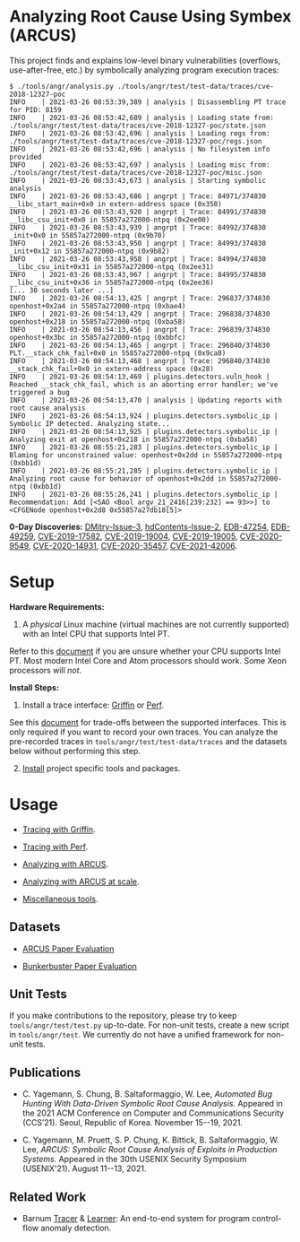Analyzing Root Cause Using Symbex (ARCUS)
=========================================

This project finds and explains low-level binary vulnerabilities (overflows, use-after-free,
etc.) by symbolically analyzing program execution traces:

```text
$ ./tools/angr/analysis.py ./tools/angr/test/test-data/traces/cve-2018-12327-poc
INFO    | 2021-03-26 08:53:39,389 | analysis | Disassembling PT trace for PID: 8159
INFO    | 2021-03-26 08:53:42,689 | analysis | Loading state from: ./tools/angr/test/test-data/traces/cve-2018-12327-poc/state.json
INFO    | 2021-03-26 08:53:42,696 | analysis | Loading regs from: ./tools/angr/test/test-data/traces/cve-2018-12327-poc/regs.json
INFO    | 2021-03-26 08:53:42,696 | analysis | No filesystem info provided
INFO    | 2021-03-26 08:53:42,697 | analysis | Loading misc from: ./tools/angr/test/test-data/traces/cve-2018-12327-poc/misc.json
INFO    | 2021-03-26 08:53:43,673 | analysis | Starting symbolic analysis
INFO    | 2021-03-26 08:53:43,686 | angrpt | Trace: 84971/374830 __libc_start_main+0x0 in extern-address space (0x358)
INFO    | 2021-03-26 08:53:43,920 | angrpt | Trace: 84991/374830 __libc_csu_init+0x0 in 55857a272000-ntpq (0x2ee00)
INFO    | 2021-03-26 08:53:43,939 | angrpt | Trace: 84992/374830 _init+0x0 in 55857a272000-ntpq (0x9b70)
INFO    | 2021-03-26 08:53:43,950 | angrpt | Trace: 84993/374830 _init+0x12 in 55857a272000-ntpq (0x9b82)
INFO    | 2021-03-26 08:53:43,958 | angrpt | Trace: 84994/374830 __libc_csu_init+0x31 in 55857a272000-ntpq (0x2ee31)
INFO    | 2021-03-26 08:53:43,967 | angrpt | Trace: 84995/374830 __libc_csu_init+0x36 in 55857a272000-ntpq (0x2ee36)
[... 30 seconds later ...]
INFO    | 2021-03-26 08:54:13,425 | angrpt | Trace: 296837/374830 openhost+0x2a4 in 55857a272000-ntpq (0xbae4)
INFO    | 2021-03-26 08:54:13,429 | angrpt | Trace: 296838/374830 openhost+0x218 in 55857a272000-ntpq (0xba58)
INFO    | 2021-03-26 08:54:13,456 | angrpt | Trace: 296839/374830 openhost+0x3bc in 55857a272000-ntpq (0xbbfc)
INFO    | 2021-03-26 08:54:13,465 | angrpt | Trace: 296840/374830 PLT.__stack_chk_fail+0x0 in 55857a272000-ntpq (0x9ca8)
INFO    | 2021-03-26 08:54:13,468 | angrpt | Trace: 296840/374830 __stack_chk_fail+0x0 in extern-address space (0x28)
INFO    | 2021-03-26 08:54:13,469 | plugins.detectors.vuln_hook | Reached __stack_chk_fail, which is an aborting error handler; we've triggered a bug
INFO    | 2021-03-26 08:54:13,470 | analysis | Updating reports with root cause analysis
INFO    | 2021-03-26 08:54:13,924 | plugins.detectors.symbolic_ip | Symbolic IP detected. Analyzing state...
INFO    | 2021-03-26 08:54:13,925 | plugins.detectors.symbolic_ip | Analyzing exit at openhost+0x218 in 55857a272000-ntpq (0xba58)
INFO    | 2021-03-26 08:55:21,283 | plugins.detectors.symbolic_ip | Blaming for unconstrained value: openhost+0x2dd in 55857a272000-ntpq (0xbb1d)
INFO    | 2021-03-26 08:55:21,285 | plugins.detectors.symbolic_ip | Analyzing root cause for behavior of openhost+0x2dd in 55857a272000-ntpq (0xbb1d)
INFO    | 2021-03-26 08:55:26,241 | plugins.detectors.symbolic_ip | Recommendation: Add [<SAO <Bool argv_21_2416[239:232] == 93>>] to <CFGENode openhost+0x2d8 0x55857a27db18[5]>
```

**0-Day Discoveries:** [DMitry-Issue-3](https://github.com/jaygreig86/dmitry/issues/3),
[hdContents-Issue-2](https://github.com/LeftHandCold/hdContents/issues/2),
[EDB-47254](https://www.exploit-db.com/exploits/47254), [EDB-49259](https://www.exploit-db.com/exploits/49259),
[CVE-2019-17582](https://nvd.nist.gov/vuln/detail/CVE-2019-17582), [CVE-2019-19004](https://nvd.nist.gov/vuln/detail/CVE-2019-19004),
[CVE-2019-19005](https://nvd.nist.gov/vuln/detail/CVE-2019-19005), [CVE-2020-9549](https://nvd.nist.gov/vuln/detail/CVE-2020-9549),
[CVE-2020-14931](https://nvd.nist.gov/vuln/detail/CVE-2020-14931), [CVE-2020-35457](https://nvd.nist.gov/vuln/detail/CVE-2020-35457),
[CVE-2021-42006](https://nvd.nist.gov/vuln/detail/CVE-2021-42006).

# Setup

**Hardware Requirements:**

1. A _physical_ Linux machine (virtual machines are not currently supported) with an Intel CPU
that supports Intel PT.

Refer to this [document](docs/check-pt.md) if you are unsure whether your CPU supports Intel PT.
Most modern Intel Core and Atom processors should work. Some Xeon processors will _not_.

**Install Steps:**

1. Install a trace interface: [Griffin](docs/griffin-setup.md) or [Perf](docs/perf.md).

See this [document](docs/tracer-tradeoffs.md) for trade-offs between the supported interfaces.
This is only required if you want to record your own traces. You can analyze the
pre-recorded traces in `tools/angr/test/test-data/traces` and the datasets below
without performing this step.

2. [Install](docs/arcus-setup.md) project specific tools and packages.

# Usage

* [Tracing with Griffin](docs/griffin-tracing.md).

* [Tracing with Perf](docs/perf.md).

* [Analyzing with ARCUS](docs/arcus.md).

* [Analyzing with ARCUS at scale](docs/scaling-arcus.md).

* [Miscellaneous tools](docs/misc-tools.md).

## Datasets

* [ARCUS Paper Evaluation](https://super.gtisc.gatech.edu/arcus-dataset-public.tgz)

* [Bunkerbuster Paper Evaluation](https://super.gtisc.gatech.edu/bunkerbuster-dataset-public.tgz)

## Unit Tests

If you make contributions to the repository, please try to keep `tools/angr/test/test.py` up-to-date. For non-unit tests,
create a new script in `tools/angr/test`. We currently do not have a unified framework for non-unit tests.

## Publications

* C. Yagemann, S. Chung, B. Saltaformaggio, W. Lee,
*Automated Bug Hunting With Data-Driven Symbolic Root Cause Analysis.*
Appeared in the 2021 ACM Conference on Computer and Communications Security (CCS’21).
Seoul, Republic of Korea. November 15--19, 2021.

* C. Yagemann, M. Pruett, S. P. Chung, K. Bittick, B. Saltaformaggio, W. Lee,
*ARCUS: Symbolic Root Cause Analysis of Exploits in Production Systems.*
Appeared in the 30th USENIX Security Symposium (USENIX'21).
August 11--13, 2021.

## Related Work

* Barnum [Tracer](https://github.com/carter-yagemann/barnum-tracer) & [Learner](https://github.com/carter-yagemann/barnum-learner):
An end-to-end system for program control-flow anomaly detection.
